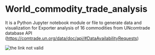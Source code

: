 # World_commodity_trade_analysis
It is a Python Jupyter notebook module or file to generate data and visualization for Exporter analysis of 16 commodities from UNcomtrade database API (https://comtrade.un.org/data/doc/api/#DataAvailabilityRequests)




![the link not valid](https://raw.githubusercontent.com/v-w-dev/World_commodity_trade_analysis/master/Exporter_ranking.pngtoken=AM4MDXBN6L6LVHNLENZOFWK6XAIAE)


